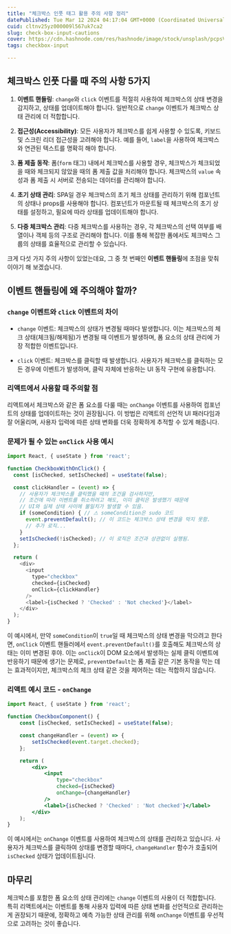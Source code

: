 ```yaml
---
title: "체크박스 인풋 태그 활용 주의 사항 정리"
datePublished: Tue Mar 12 2024 04:17:04 GMT+0000 (Coordinated Universal Time)
cuid: cltnv25yz000009l567uk7ca2
slug: check-box-input-cautions
cover: https://cdn.hashnode.com/res/hashnode/image/stock/unsplash/pcpsVsyFp_s/upload/52c119fc1845293050c33d8b8e14c353.jpeg
tags: checkbox-input

---
```


## **체크박스 인풋 다룰 때 주의 사항 5가지**

1. **이벤트 핸들링**: `change`와 `click` 이벤트를 적절히 사용하여 체크박스의 상태 변경을 감지하고, 상태를 업데이트해야 합니다. 일반적으로 `change` 이벤트가 체크박스 상태 관리에 더 적합합니다.
    
2. **접근성(Accessibility)**: 모든 사용자가 체크박스를 쉽게 사용할 수 있도록, 키보드 및 스크린 리더 접근성을 고려해야 합니다. 예를 들어, `label`을 사용하여 체크박스와 연관된 텍스트를 명확히 해야 합니다.
    
3. **폼 제출 동작**: 폼(`form` 태그) 내에서 체크박스를 사용할 경우, 체크박스가 체크되었을 때와 체크되지 않았을 때의 폼 제출 값을 처리해야 합니다. 체크박스의 `value` 속성과 폼 제출 시 서버로 전송되는 데이터를 관리해야 합니다.
    
4. **초기 상태 관리**: SPA일 경우 체크박스의 초기 체크 상태를 관리하기 위해 컴포넌트의 상태나 props를 사용해야 합니다. 컴포넌트가 마운트될 때 체크박스의 초기 상태를 설정하고, 필요에 따라 상태를 업데이트해야 합니다.
    
5. **다중 체크박스 관리**: 다중 체크박스를 사용하는 경우, 각 체크박스의 선택 여부를 배열이나 객체 등의 구조로 관리해야 합니다. 이를 통해 복잡한 폼에서도 체크박스 그룹의 상태를 효율적으로 관리할 수 있습니다.
    

크게 다섯 가지 주의 사항이 있었는데요, 그 중 첫 번째인 **이벤트 핸들링**에 초점을 맞춰 이야기 해 보겠습니다.

## 이벤트 핸들링에 왜 주의해야 할까?

### `change` 이벤트와 `click` 이벤트의 차이

* `change` 이벤트: 체크박스의 상태가 변경될 때마다 발생합니다. 이는 체크박스의 체크 상태(체크됨/해제됨)가 변경될 때 이벤트가 발생하며, 폼 요소의 상태 관리에 가장 적합한 이벤트입니다.
    
* `click` 이벤트: 체크박스를 클릭할 때 발생합니다. 사용자가 체크박스를 클릭하는 모든 경우에 이벤트가 발생하며, 클릭 자체에 반응하는 UI 동작 구현에 유용합니다.
    

### 리액트에서 사용할 때 주의할 점

리액트에서 체크박스와 같은 폼 요소를 다룰 때는 `onChange` 이벤트를 사용하여 컴포넌트의 상태를 업데이트하는 것이 권장됩니다. 이 방법은 리액트의 선언적 UI 패러다임과 잘 어울리며, 사용자 입력에 따른 상태 변화를 더욱 정확하게 추적할 수 있게 해줍니다.

### **문제가 될 수 있는** `onClick` 사용 예시

```javascript
import React, { useState } from 'react';

function CheckboxWithOnClick() {
  const [isChecked, setIsChecked] = useState(false);

  const clickHandler = (event) => {
    // 사용자가 체크박스를 클릭했을 때의 조건을 검사하지만,
    // 조건에 따라 이벤트를 취소하려고 해도, 이미 클릭은 발생했기 때문에
    // UI와 실제 상태 사이에 불일치가 발생할 수 있음.
    if (someCondition) { // ⚠ someCondition은 sudo 코드
      event.preventDefault(); // 이 코드는 체크박스 상태 변경을 막지 못함.
      // 추가 로직...
    }
    setIsChecked(!isChecked); // 이 로직은 조건과 상관없이 실행됨.
  };

  return (
    <div>
      <input
        type="checkbox"
        checked={isChecked}
        onClick={clickHandler}
      />
      <label>{isChecked ? 'Checked' : 'Not checked'}</label>
    </div>
  );
}
```

이 예시에서, 만약 `someCondition`이 `true`일 때 체크박스의 상태 변경을 막으려고 한다면, `onClick` 이벤트 핸들러에서 `event.preventDefault()`를 호출해도 체크박스의 상태는 이미 변경된 후야. 이는 `onClick`이 DOM 요소에서 발생하는 실제 클릭 이벤트에 반응하기 때문에 생기는 문제로, `preventDefault`는 폼 제출 같은 기본 동작을 막는 데는 효과적이지만, 체크박스의 체크 상태 같은 것을 제어하는 데는 적합하지 않습니다.

### 리액트 예시 코드 - `onChange`

```jsx
import React, { useState } from 'react';

function CheckboxComponent() {
    const [isChecked, setIsChecked] = useState(false);

    const changeHandler = (event) => {
        setIsChecked(event.target.checked);
    };

    return (
        <div>
            <input
                type="checkbox"
                checked={isChecked}
                onChange={changeHandler}
            />
            <label>{isChecked ? 'Checked' : 'Not checked'}</label>
        </div>
    );
}
```

이 예시에서는 `onChange` 이벤트를 사용하여 체크박스의 상태를 관리하고 있습니다. 사용자가 체크박스를 클릭하여 상태를 변경할 때마다, `changeHandler` 함수가 호출되어 `isChecked` 상태가 업데이트됩니다.

## 마무리

체크박스를 포함한 폼 요소의 상태 관리에는 `change` 이벤트의 사용이 더 적합합니다.  
특히 리액트에서는 이벤트를 통해 사용자 입력에 따른 상태 변화를 선언적으로 관리하는게 권장되기 때문에, 정확하고 예측 가능한 상태 관리를 위해 `onChange` 이벤트를 우선적으로 고려하는 것이 좋습니다.